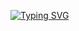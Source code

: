 [![Typing SVG](https://readme-typing-svg.demolab.com?font=Fira+Code&duration=1000&pause=1000&color=3DF79E&width=435&lines=hey%2C+it's+mohneesh!;currently%3A+studying+machine+learning;currently%3A+spiraling+efficiently)](https://git.io/typing-svg)




